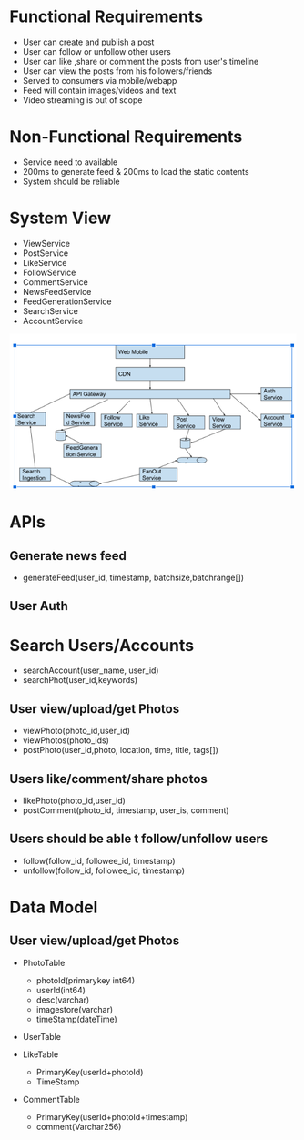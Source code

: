 # Functional Requirements

- User can create and publish a post
- User can follow or unfollow other users
- User can like ,share or comment the posts from user's timeline
- User can view the posts from his followers/friends
- Served to consumers via mobile/webapp
- Feed will contain images/videos and text
- Video streaming is out of scope


# Non-Functional Requirements

- Service need to available 
- 200ms to generate feed & 200ms to load the static contents
- System should be reliable


# System View 
- ViewService 
- PostService
- LikeService
- FollowService
- CommentService
- NewsFeedService
- FeedGenerationService
- SearchService
- AccountService

![system view](/blob/images/newsfeed.png)













# APIs



## Generate news feed

- generateFeed(user_id, timestamp, batchsize,batchrange[])
## User Auth

# Search Users/Accounts
- searchAccount(user_name, user_id)
- searchPhot(user_id,keywords)


## User view/upload/get Photos

- viewPhoto(photo_id,user_id)
- viewPhotos(photo_ids)
- postPhoto(user_id,photo, location, time, title, tags[])

## Users like/comment/share photos

- likePhoto(photo_id,user_id)
- postComment(photo_id, timestamp, user_is, comment)
## Users should be able t follow/unfollow users

- follow(follow_id, followee_id, timestamp)
- unfollow(follow_id, followee_id, timestamp)


# Data Model



## User view/upload/get Photos

- PhotoTable 
  - photoId(primarykey int64) 
  - userId(int64)
  - desc(varchar)
  - imagestore(varchar)
  - timeStamp(dateTime)
- UserTable
- LikeTable
  - PrimaryKey(userId+photoId)  
  - TimeStamp


- CommentTable
  - PrimaryKey(userId+photoId+timestamp)
  - comment(Varchar256)
